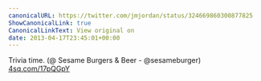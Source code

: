 ```yaml
---
canonicalURL: https://twitter.com/jmjordan/status/324669860300877825
ShowCanonicalLink: true
CanonicalLinkText: View original on
date: 2013-04-17T23:45:01+00:00
---
```

Trivia time. (@ Sesame Burgers &amp; Beer - @sesameburger) [4sq.com/17pQGpY](http://4sq.com/17pQGpY)